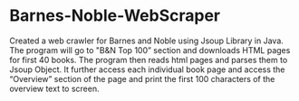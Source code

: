 # Barnes-Noble-WebScraper
Created a web crawler for Barnes and Noble using Jsoup Library in Java. The program will go to "B&N Top 100” section and downloads HTML pages for first 40 books. The program then reads html pages and parses them to Jsoup Object. It further access each individual book page  and access the “Overview” section of the page and print 
the first 100 characters of the overview text to screen. 
